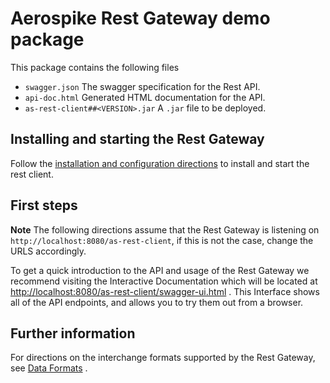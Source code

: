 # Aerospike Rest Gateway demo package

This package contains the following files

* `swagger.json` The swagger specification for the Rest API.
* `api-doc.html` Generated HTML documentation for the API.
* `as-rest-client##<VERSION>.jar` A `.jar` file to be deployed.

## Installing and starting the Rest Gateway

Follow the [installation and configuration directions](./installation-and-config.md) to install and start the rest
client.

## First steps

**Note** The following directions assume that the Rest Gateway is listening on `http://localhost:8080/as-rest-client`,
if this is not the case, change the URLS accordingly.

To get a quick introduction to the API and usage of the Rest Gateway we recommend visiting the Interactive Documentation
which will be located at <http://localhost:8080/as-rest-client/swagger-ui.html> . This Interface shows all of the API
endpoints, and allows you to try them out from a browser.

## Further information

For directions on the interchange formats supported by the Rest Gateway, see [Data Formats](./data-formats.md) .
